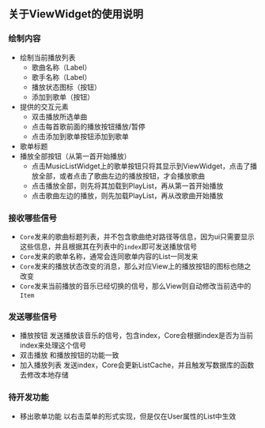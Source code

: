 ## 关于ViewWidget的使用说明


### 绘制内容
- 绘制当前播放列表
  - 歌曲名称（Label）
  - 歌手名称（Label）
  - 播放状态图标（按钮）
  - 添加到歌单（按钮）
- 提供的交互元素
  - 双击播放所选单曲
  - 点击每首歌前面的播放按钮播放/暂停
  - 点击添加到歌单按钮添加到歌单
- 歌单标题
- 播放全部按钮（从第一首开始播放）
  - 点击MusicListWidget上的歌单按钮只将其显示到ViewWidget，点击了播放全部，或者点击了歌曲左边的播放按钮，才会播放歌曲
  - 点击播放全部，则先将其加载到PlayList，再从第一首开始播放
  - 点击歌曲左边的播放，则先加载PlayList，再从改歌曲开始播放

### 接收哪些信号

- `Core`发来的歌曲标题列表，并不包含歌曲绝对路径等信息，因为ui只需要显示这些信息，并且根据其在列表中的`index`即可发送播放信号
- `Core`发来的歌单名称，通常会连同歌单内容的List一同发来
- `Core`发来的播放状态改变的消息，那么对应View上的播放按钮的图标也随之改变
- `Core`发来当前播放的音乐已经切换的信号，那么View则自动修改当前选中的`Item`

### 发送哪些信号

- 播放按钮 发送播放该音乐的信号，包含index，Core会根据index是否为当前index来处理这个信号
- 双击播放 和播放按钮的功能一致
- 加入播放列表 发送index，Core会更新ListCache，并且触发写数据库的函数去修改本地存储

### 待开发功能

- 移出歌单功能 以右击菜单的形式实现，但是仅在User属性的List中生效